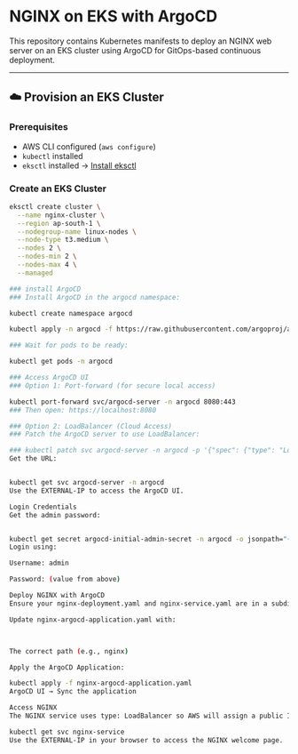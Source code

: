 # NGINX on EKS with ArgoCD

This repository contains Kubernetes manifests to deploy an NGINX web server on an EKS cluster using ArgoCD for GitOps-based continuous deployment.

---

## ☁️ Provision an EKS Cluster

### Prerequisites

- AWS CLI configured (`aws configure`)
- `kubectl` installed
- `eksctl` installed → [Install eksctl](https://docs.aws.amazon.com/eks/latest/userguide/eksctl.html)

### Create an EKS Cluster

```bash
eksctl create cluster \
  --name nginx-cluster \
  --region ap-south-1 \
  --nodegroup-name linux-nodes \
  --node-type t3.medium \
  --nodes 2 \
  --nodes-min 2 \
  --nodes-max 4 \
  --managed

### install ArgoCD
### Install ArgoCD in the argocd namespace:

kubectl create namespace argocd

kubectl apply -n argocd -f https://raw.githubusercontent.com/argoproj/argo-cd/stable/manifests/install.yaml

### Wait for pods to be ready:

kubectl get pods -n argocd

### Access ArgoCD UI
### Option 1: Port-forward (for secure local access)

kubectl port-forward svc/argocd-server -n argocd 8080:443
### Then open: https://localhost:8080

### Option 2: LoadBalancer (Cloud Access)
### Patch the ArgoCD server to use LoadBalancer:

### kubectl patch svc argocd-server -n argocd -p '{"spec": {"type": "LoadBalancer"}}'
Get the URL:


kubectl get svc argocd-server -n argocd
Use the EXTERNAL-IP to access the ArgoCD UI.

Login Credentials
Get the admin password:


kubectl get secret argocd-initial-admin-secret -n argocd -o jsonpath="{.data.password}" | base64 -d && echo
Login using:

Username: admin

Password: (value from above)

Deploy NGINX with ArgoCD
Ensure your nginx-deployment.yaml and nginx-service.yaml are in a subdirectory (e.g., nginx/)

Update nginx-argocd-application.yaml with:



The correct path (e.g., nginx)

Apply the ArgoCD Application:

kubectl apply -f nginx-argocd-application.yaml
ArgoCD UI → Sync the application

Access NGINX
The NGINX service uses type: LoadBalancer so AWS will assign a public IP.

kubectl get svc nginx-service
Use the EXTERNAL-IP in your browser to access the NGINX welcome page.
